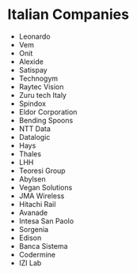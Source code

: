 # Italian Companies
* Leonardo
* Vem
* Onit
* Alexide
* Satispay
* Technogym
* Raytec Vision
* Zuru tech Italy
* Spindox
* Eldor Corporation
* Bending Spoons
* NTT Data
* Datalogic
* Hays
* Thales
* LHH
* Teoresi Group
* Abylsen
* Vegan Solutions
* JMA Wireless
* Hitachi Rail
* Avanade
* Intesa San Paolo
* Sorgenia
* Edison
* Banca Sistema
* Codermine
* IZI Lab

